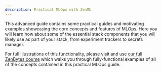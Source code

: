 ```yaml
---
description: Practical MLOps with ZenML
---
```


This advanced guide contains some practical guides and motivating examples
showcasing the core concepts and features of MLOps. Here you will learn how
about some of the essential stack components that you will likely use as part of
your stack, from experiment trackers to secrets manager.

For full illustrations of this functionality, please visit and use [our full ZenBytes course](https://github.com/zenml-io/zenbytes)
which walks you through fully-functional examples of all of the concepts
contained in this practical MLOps guide.

